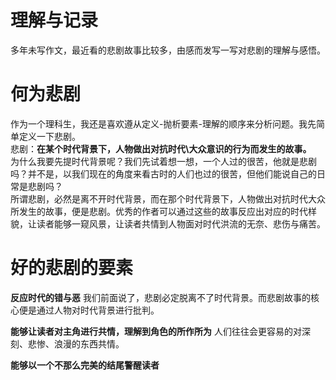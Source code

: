 # 理解与记录
多年未写作文，最近看的悲剧故事比较多，由感而发写一写对悲剧的理解与感悟。

# 何为悲剧
作为一个理科生，我还是喜欢遵从定义-抛析要素-理解的顺序来分析问题。我先简单定义一下悲剧。<br>
悲剧：**在某个时代背景下，人物做出对抗时代\大众意识的行为而发生的故事。** <br>
为什么我要先提时代背景呢？我们先试着想一想，一个人过的很苦，他就是悲剧吗？并不是，以我们现在的角度来看古时的人们也过的很苦，但他们能说自己的日常是悲剧吗？<br>
所谓悲剧，必然是离不开时代背景，而在那个时代背景下，人物做出对抗时代大众所发生的故事，便是悲剧。优秀的作者可以通过这些的故事反应出对应的时代样貌，让读者能够一窥风景，让读者共情到人物面对时代洪流的无奈、悲伤与痛苦。


# 好的悲剧的要素

**反应时代的错与恶**
我们前面说了，悲剧必定脱离不了时代背景。而悲剧故事的核心便是通过人物对时代背景进行批判。


**能够让读者对主角进行共情，理解到角色的所作所为**
人们往往会更容易的对深刻、悲惨、浪漫的东西共情。

**能够以一个不那么完美的结尾警醒读者**